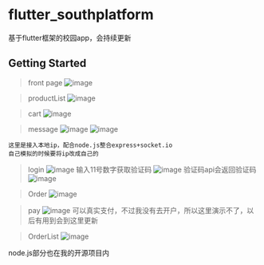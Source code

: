 # flutter_southplatform
基于flutter框架的校园app，会持续更新

## Getting Started
>front page
![image](https://user-images.githubusercontent.com/102890764/173861942-52c14f97-7d81-4040-ba3a-aa0b31302302.png)

>productList
![image](https://user-images.githubusercontent.com/102890764/173862315-08fbcabb-78f5-4836-a39d-b1099703baba.png)

>cart
![image](https://user-images.githubusercontent.com/102890764/173862589-48ff686b-167a-460b-9a7c-e612bb92425a.png)

>message
![image](https://user-images.githubusercontent.com/102890764/173863989-bbde0bba-80d4-4648-9ec8-41038a371d83.png)
![image](https://user-images.githubusercontent.com/102890764/173865155-f44ef9a5-7686-46a7-830d-d9342efa728b.png)
```
这里是接入本地ip，配合node.js整合express+socket.io
自己模拟的时候要将ip改成自己的
```
>login
![image](https://user-images.githubusercontent.com/102890764/173865527-b19cb854-dcfa-44c2-a9b8-7ca2b65322e7.png)
输入11号数字获取验证码
![image](https://user-images.githubusercontent.com/102890764/173865680-a83cf9b5-694e-4ff7-8cce-14eb66c723ad.png)
验证码api会返回验证码
![image](https://user-images.githubusercontent.com/102890764/173865897-c8178fef-b5a3-499e-afe2-a72dcdc22b36.png)


>Order
![image](https://user-images.githubusercontent.com/102890764/173866796-6244a27a-930e-4d70-a4fe-0528cae0ccec.png)

>pay
![image](https://user-images.githubusercontent.com/102890764/173866923-2d980064-7fbd-4a14-bb07-d377896eed5a.png)
可以真实支付，不过我没有去开户，所以这里演示不了，以后有用到会到这里更新

>OrderList
![image](https://user-images.githubusercontent.com/102890764/173867272-42a9ea9f-5d73-4d27-85df-43e129a8fc15.png)


node.js部分也在我的开源项目内
